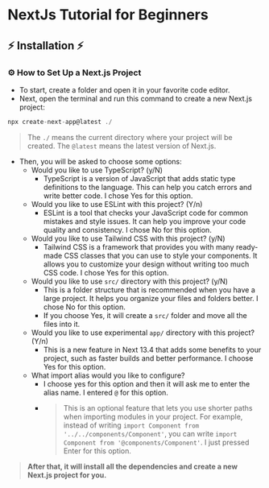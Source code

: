 # NextJs Tutorial for Beginners

## ⚡ Installation ⚡

### ⚙️ ️How to Set Up a Next.js Project

- To start, create a folder and open it in your favorite code editor.
- Next, open the terminal and run this command to create a new Next.js project:
```jsx
npx create-next-app@latest ./
```
> The `./` means the current directory where your project will be created.
> The `@latest` means the latest version of Next.js.
- Then, you will be asked to choose some options:
  - Would you like to use TypeScript? (y/N)
    - TypeScript is a version of JavaScript that adds static type definitions to the language. This can help you catch errors and write better code. I chose Yes for this option.
  - Would you like to use ESLint with this project? (Y/n)
    - ESLint is a tool that checks your JavaScript code for common mistakes and style issues. It can help you improve your code quality and consistency. I chose No for this option.
  - Would you like to use Tailwind CSS with this project? (y/N)
    - Tailwind CSS is a framework that provides you with many ready-made CSS classes that you can use to style your components. It allows you to customize your design without writing too much CSS code. I chose Yes for this option.
  - Would you like to use `src/` directory with this project? (y/N)
    - This is a folder structure that is recommended when you have a large project. It helps you organize your files and folders better. I chose No for this option.
    - If you choose Yes, it will create a `src/` folder and move all the files into it.
  - Would you like to use experimental `app/` directory with this project? (Y/n)
    - This is a new feature in Next 13.4 that adds some benefits to your project, such as faster builds and better performance. I choose Yes for this option.
  - What import alias would you like to configure?
    - I choose yes for this option and then it will ask me to enter the alias name. I entered `@` for this option.
    - >This is an optional feature that lets you use shorter paths when importing modules in your project. For example, instead of writing `import Component from '../../components/Component'`, you can write `import Component from '@components/Component'`. I just pressed Enter for this option.
> **After that, it will install all the dependencies and create a new Next.js project for you.**

